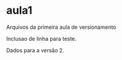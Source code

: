 # aula1
Arquivos da primeira aula de versionamento

Inclusao de linha para teste.

Dados para a versão 2.
